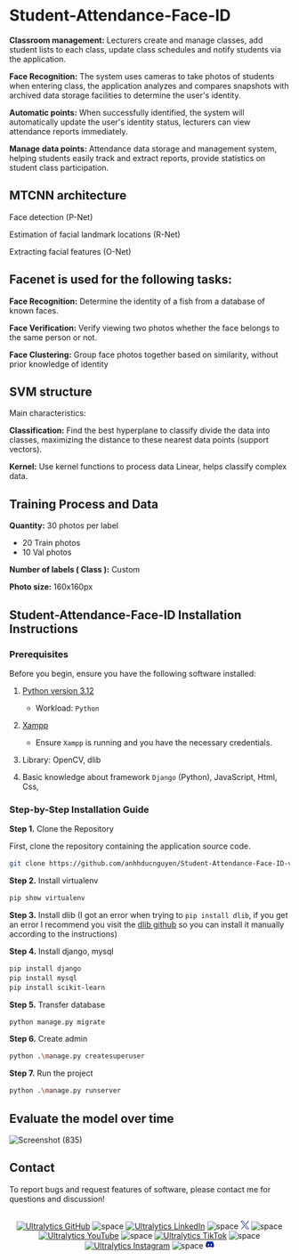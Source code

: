 # Student-Attendance-Face-ID

**Classroom management:** Lecturers create and manage classes, add student lists to each class, update class schedules and notify students via the application.

**Face Recognition:** The system uses cameras to take photos of students when entering class, the application analyzes and compares snapshots with archived data storage facilities to determine the user's identity.

**Automatic points:** When successfully identified, the system will automatically update the user's identity status, lecturers can view attendance reports immediately.

**Manage data points:** Attendance data storage and management system, helping students easily track and extract reports, provide statistics on student class participation.

## MTCNN architecture

Face detection (P-Net)

Estimation of facial landmark locations (R-Net)

Extracting facial features (O-Net)

## Facenet is used for the following tasks:

**Face Recognition:** Determine the identity of a fish from a database of known faces.

**Face Verification:** Verify viewing two photos whether the face belongs to the same person or not.

**Face Clustering:** Group face photos together based on similarity, without prior knowledge of identity

## SVM structure

Main characteristics:

**Classification:** Find the best hyperplane to classify divide the data into classes, maximizing the distance to these nearest data points (support vectors).

**Kernel:** Use kernel functions to process data Linear, helps classify complex data.

## Training Process and Data

**Quantity:** 30 photos per label
- 20 Train photos
- 10 Val photos

**Number of labels ( Class ):** Custom

**Photo size:** 160x160px

## Student-Attendance-Face-ID Installation Instructions

### Prerequisites
Before you begin, ensure you have the following software installed:

1. [Python version 3.12](https://www.python.org/)
   - Workload: `Python`
2. [Xampp](https://www.apachefriends.org/download.html)
   - Ensure `Xampp` is running and you have the necessary credentials.
     
3. Library: OpenCV, dlib
   
4. Basic knowledge about framework `Django` (Python), JavaScript, Html, Css, 
  
### Step-by-Step Installation Guide

**Step 1.** Clone the Repository

   First, clone the repository containing the application source code.

   ```bash
   git clone https://github.com/anhhducnguyen/Student-Attendance-Face-ID-v1
   ```
 
**Step 2.** Install virtualenv
 ```bash
 pip show virtualenv
 ```

**Step 3.** Install dlib (I got an error when trying to `pip install dlib`, if you get an error I recommend you visit the [dlib github](https://github.com/z-mahmud22/Dlib_Windows_Python3.x) so you can install it manually according to the instructions)

**Step 4.** Install django, mysql
 ```bash
 pip install django
pip install mysql
pip install scikit-learn
 ```

**Step 5.** Transfer database
```bash
python manage.py migrate
```

**Step 6.** Create admin
```bash
python .\manage.py createsuperuser
```

**Step 7.** Run the project
 ```bash
python .\manage.py runserver
 ```

## Evaluate the model over time

![Screenshot (835)](https://github.com/anhhducnguyen/report/assets/97099707/5c2b61f8-c468-411b-bf48-6cf8c8285ccf)


## <div align="left">Contact</div>

To report bugs and request features of software, please contact me for questions and discussion!

<br>
<div align="center">
  <a href="#"><img src="https://github.com/ultralytics/assets/raw/main/social/logo-social-github.png" width="3%" alt="Ultralytics GitHub"></a>
  <img src="https://github.com/ultralytics/assets/raw/main/social/logo-transparent.png" width="3%" alt="space">
  <a href="#"><img src="https://github.com/ultralytics/assets/raw/main/social/logo-social-linkedin.png" width="3%" alt="Ultralytics LinkedIn"></a>
  <img src="https://github.com/ultralytics/assets/raw/main/social/logo-transparent.png" width="3%" alt="space">
  <a href="#"><img src="https://github.com/ultralytics/assets/raw/main/social/logo-social-twitter.png" width="3%" alt="Ultralytics Twitter"></a>
  <img src="https://github.com/ultralytics/assets/raw/main/social/logo-transparent.png" width="3%" alt="space">
  <a href="#"><img src="https://github.com/ultralytics/assets/raw/main/social/logo-social-youtube.png" width="3%" alt="Ultralytics YouTube"></a>
  <img src="https://github.com/ultralytics/assets/raw/main/social/logo-transparent.png" width="3%" alt="space">
  <a href="#"><img src="https://github.com/ultralytics/assets/raw/main/social/logo-social-tiktok.png" width="3%" alt="Ultralytics TikTok"></a>
  <img src="https://github.com/ultralytics/assets/raw/main/social/logo-transparent.png" width="3%" alt="space">
  <a href="#"><img src="https://github.com/ultralytics/assets/raw/main/social/logo-social-instagram.png" width="3%" alt="Ultralytics Instagram"></a>
  <img src="https://github.com/ultralytics/assets/raw/main/social/logo-transparent.png" width="3%" alt="space">
  <a href="#"><img src="https://github.com/ultralytics/assets/raw/main/social/logo-social-discord.png" width="3%" alt="Ultralytics Discord"></a>
</div>




